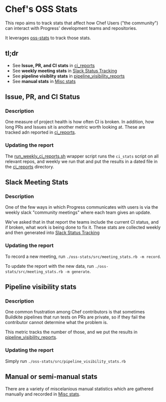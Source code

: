 # Chef's OSS Stats

This repo aims to track stats that affect how Chef Users ("the community") can
interact with Progress' development teams and repositories.

It leverages [oss-stats](https://github.com/jaymzh/oss-stats) to track those
stats.

## tl;dr

* See **Issue, PR, and CI stats** in [ci_reports](ci_reports)
* See **weekly meeting stats** in [Slack Status Tracking](team_slack_reports.md)
* See **pipeline visiblity stats** in [pipeline_visibility_reports](pipeline_visibility_reports)
* See **manual stats** in [Misc stats](manual_stats/misc.md)

## Issue, PR, and CI Status

### Description

One measure of project health is how often CI is broken. In addition, how long
PRs and Issues sit is another metric worth looking at. These are tracked adn
reported in [ci_reports](ci_reports).

### Updating the report

The [run_weekly_ci_reports.sh](run_weekly_ci_reports.sh) wrapper script runs
the `ci_stats` script on all relevant repos, and weekly we run that and put the
results in a dated file in the [ci_reports](ci_reports) directory.

## Slack Meeting Stats

### Description

One of the few ways in which Progress communicates with users is via the weekly
slack "community meetings" where each team gives an update.

We've asked that in that report the teams include the current CI status, and if
broken, what work is being done to fix it. These stats are collected weekly and
then generated into [Slack Status Tracking](team_slack_reports.md)

### Updating the report

To record a new meeting, run `./oss-stats/src/meeting_stats.rb -m record`.

To update the report with the new data, run `./oss-stats/src/meeting_stats.rb
-m generate`.

## Pipeline visibility stats

### Description

One common frustration among Chef contributors is that sometimes Buildkite
pipelines that run tests on PRs are private, so if they fail the contributor
cannot determine what the problem is.

This metric tracks the number of those, and we put the results in
[pipeline_visibility_reports](pipeline_visibility_reports).

### Updating the report

Simply run `./oss-stats/src/pipeline_visibility_stats.rb`

## Manual or semi-manual stats

There are a variety of miscelanious manual statistics which are gathered
manually and recorded in [Misc stats](manual_stats/misc.md).
